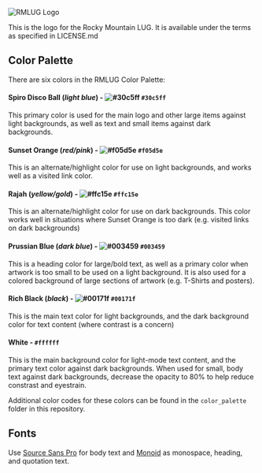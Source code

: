 ![RMLUG Logo](https://raw.githubusercontent.com/isantop/rmlug-logo/master/rmlug-logo-preview.png)

This is the logo for the Rocky Mountain LUG. It is available under the terms
as specified in LICENSE.md

## Color Palette

There are six colors in the RMLUG Color Palette:


#### Spiro Disco Ball (_light blue_) - ![#30c5ff](https://placehold.it/15/30c5ff/000000?text=+) `#30c5ff` 

This primary color is used for the main logo and other large items against
light backgrounds, as well as text and small items against dark backgrounds.


#### Sunset Orange (_red/pink_) - ![#f05d5e](https://placehold.it/15/f05d5e/000000?text=+) `#f05d5e`

This is an alternate/highlight color for use on light backgrounds, and works
well as a visited link color.


#### Rajah (_yellow/gold_) - ![#ffc15e](https://placehold.it/15/ffc15e/000000?text=+) `#ffc15e` 

This is an alternate/highlight color for use on dark backgrounds. This color
works well in situations where Sunset Orange is too dark (e.g. visited links
on dark backgrounds)


#### Prussian Blue (_dark blue_) - ![#003459](https://placehold.it/15/003459/000000?text=+) `#003459` 

This is a heading color for large/bold text, as well as a primary color when 
artwork is too small to be used on a light background. It is also used for a
colored background of large sections of artwork (e.g. T-Shirts and posters).


#### Rich Black (_black_) - ![#00171f](https://placehold.it/15/00171f/000000?text=+) `#00171f` 

This is the main text color for light backgrounds, and the dark background
color for text content (where contrast is a concern)


#### White - `#ffffff`

This is the main background color for light-mode text content, and the
primary text color against dark backgrounds. When used for small, body text 
against dark backgrounds, decrease the opacity to 80% to help reduce 
constrast and eyestrain.


Additional color codes for these colors can be found in the `color_palette`
folder in this repository.


## Fonts

Use [Source Sans Pro](https://github.com/adobe-fonts/source-sans-pro) for body 
text and [Monoid](https://github.com/larsenwork/monoid) as monospace, heading, 
and quotation text.
